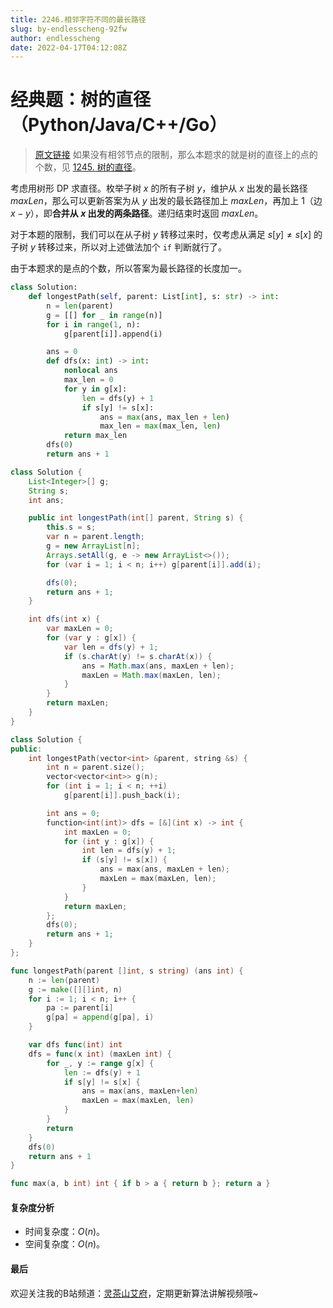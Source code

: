 ```yaml
---
title: 2246.相邻字符不同的最长路径
slug: by-endlesscheng-92fw
author: endlesscheng
date: 2022-04-17T04:12:08Z
---
```

# 经典题：树的直径（Python/Java/C++/Go）
 
> [原文链接](https://leetcode.cn/problems/longest-path-with-different-adjacent-characters/solution/by-endlesscheng-92fw)
如果没有相邻节点的限制，那么本题求的就是树的直径上的点的个数，见 [1245. 树的直径](https://leetcode-cn.com/problems/tree-diameter/)。

考虑用树形 DP 求直径。枚举子树 $x$ 的所有子树 $y$，维护从 $x$ 出发的最长路径 $\textit{maxLen}$，那么可以更新答案为从 $y$ 出发的最长路径加上 $\textit{maxLen}$，再加上 $1$（边 $x-y$），即**合并从 $x$ 出发的两条路径**。递归结束时返回 $\textit{maxLen}$。

对于本题的限制，我们可以在从子树 $y$ 转移过来时，仅考虑从满足 $s[y]\ne s[x]$ 的子树 $y$ 转移过来，所以对上述做法加个 `if` 判断就行了。

由于本题求的是点的个数，所以答案为最长路径的长度加一。

```Python [sol1-Python3]
class Solution:
    def longestPath(self, parent: List[int], s: str) -> int:
        n = len(parent)
        g = [[] for _ in range(n)]
        for i in range(1, n):
            g[parent[i]].append(i)

        ans = 0
        def dfs(x: int) -> int:
            nonlocal ans
            max_len = 0
            for y in g[x]:
                len = dfs(y) + 1
                if s[y] != s[x]:
                    ans = max(ans, max_len + len)
                    max_len = max(max_len, len)
            return max_len
        dfs(0)
        return ans + 1
```

```java [sol1-Java]
class Solution {
    List<Integer>[] g;
    String s;
    int ans;

    public int longestPath(int[] parent, String s) {
        this.s = s;
        var n = parent.length;
        g = new ArrayList[n];
        Arrays.setAll(g, e -> new ArrayList<>());
        for (var i = 1; i < n; i++) g[parent[i]].add(i);

        dfs(0);
        return ans + 1;
    }

    int dfs(int x) {
        var maxLen = 0;
        for (var y : g[x]) {
            var len = dfs(y) + 1;
            if (s.charAt(y) != s.charAt(x)) {
                ans = Math.max(ans, maxLen + len);
                maxLen = Math.max(maxLen, len);
            }
        }
        return maxLen;
    }
}
```

```C++ [sol1-C++]
class Solution {
public:
    int longestPath(vector<int> &parent, string &s) {
        int n = parent.size();
        vector<vector<int>> g(n);
        for (int i = 1; i < n; ++i)
            g[parent[i]].push_back(i);

        int ans = 0;
        function<int(int)> dfs = [&](int x) -> int {
            int maxLen = 0;
            for (int y : g[x]) {
                int len = dfs(y) + 1;
                if (s[y] != s[x]) {
                    ans = max(ans, maxLen + len);
                    maxLen = max(maxLen, len);
                }
            }
            return maxLen;
        };
        dfs(0);
        return ans + 1;
    }
};
```

```go [sol1-Go]
func longestPath(parent []int, s string) (ans int) {
	n := len(parent)
	g := make([][]int, n)
	for i := 1; i < n; i++ {
		pa := parent[i]
		g[pa] = append(g[pa], i)
	}

	var dfs func(int) int
	dfs = func(x int) (maxLen int) {
		for _, y := range g[x] {
			len := dfs(y) + 1
			if s[y] != s[x] {
				ans = max(ans, maxLen+len)
				maxLen = max(maxLen, len)
			}
		}
		return
	}
	dfs(0)
	return ans + 1
}

func max(a, b int) int { if b > a { return b }; return a }
```

#### 复杂度分析

- 时间复杂度：$O(n)$。
- 空间复杂度：$O(n)$。

#### 最后

欢迎关注我的B站频道：[灵茶山艾府](https://space.bilibili.com/206214)，定期更新算法讲解视频哦~

